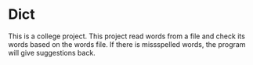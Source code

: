 # Dict
This is a college project. This project read words from a file and check its words based on the words file. If there is missspelled words, the program will give suggestions back. 
